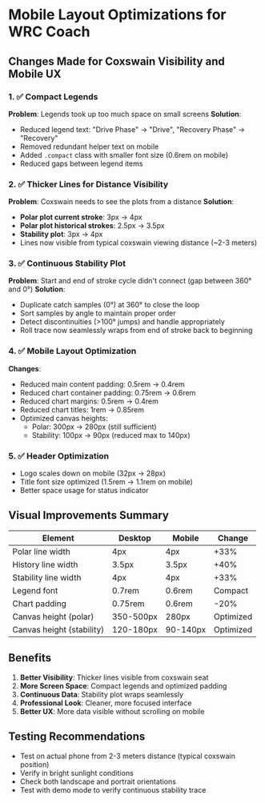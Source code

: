 # Mobile Layout Optimizations for WRC Coach

## Changes Made for Coxswain Visibility and Mobile UX

### 1. ✅ Compact Legends
**Problem**: Legends took up too much space on small screens
**Solution**: 
- Reduced legend text: "Drive Phase" → "Drive", "Recovery Phase" → "Recovery"
- Removed redundant helper text on mobile
- Added `.compact` class with smaller font size (0.6rem on mobile)
- Reduced gaps between legend items

### 2. ✅ Thicker Lines for Distance Visibility
**Problem**: Coxswain needs to see the plots from a distance
**Solution**:
- **Polar plot current stroke**: 3px → 4px
- **Polar plot historical strokes**: 2.5px → 3.5px  
- **Stability plot**: 3px → 4px
- Lines now visible from typical coxswain viewing distance (~2-3 meters)

### 3. ✅ Continuous Stability Plot
**Problem**: Start and end of stroke cycle didn't connect (gap between 360° and 0°)
**Solution**:
- Duplicate catch samples (0°) at 360° to close the loop
- Sort samples by angle to maintain proper order
- Detect discontinuities (>100° jumps) and handle appropriately
- Roll trace now seamlessly wraps from end of stroke back to beginning

### 4. ✅ Mobile Layout Optimization
**Changes**:
- Reduced main content padding: 0.5rem → 0.4rem
- Reduced chart container padding: 0.75rem → 0.6rem
- Reduced chart margins: 0.5rem → 0.4rem
- Reduced chart titles: 1rem → 0.85rem
- Optimized canvas heights:
  - Polar: 300px → 280px (still sufficient)
  - Stability: 100px → 90px (reduced max to 140px)

### 5. ✅ Header Optimization
- Logo scales down on mobile (32px → 28px)
- Title font size optimized (1.5rem → 1.1rem on mobile)
- Better space usage for status indicator

## Visual Improvements Summary

| Element | Desktop | Mobile | Change |
|---------|---------|--------|--------|
| Polar line width | 4px | 4px | +33% |
| History line width | 3.5px | 3.5px | +40% |
| Stability line width | 4px | 4px | +33% |
| Legend font | 0.7rem | 0.6rem | Compact |
| Chart padding | 0.75rem | 0.6rem | -20% |
| Canvas height (polar) | 350-500px | 280px | Optimized |
| Canvas height (stability) | 120-180px | 90-140px | Optimized |

## Benefits

1. **Better Visibility**: Thicker lines visible from coxswain seat
2. **More Screen Space**: Compact legends and optimized padding
3. **Continuous Data**: Stability plot wraps seamlessly
4. **Professional Look**: Cleaner, more focused interface
5. **Better UX**: More data visible without scrolling on mobile

## Testing Recommendations

- Test on actual phone from 2-3 meters distance (typical coxswain position)
- Verify in bright sunlight conditions
- Check both landscape and portrait orientations
- Test with demo mode to verify continuous stability trace

